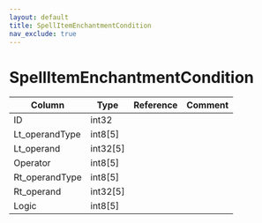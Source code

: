 ```yaml
---
layout: default
title: SpellItemEnchantmentCondition
nav_exclude: true
---
```

# SpellItemEnchantmentCondition

| Column | Type | Reference | Comment |
|--------|------|-----------|---------|
|ID|int32|||
|Lt_operandType|int8[5]|||
|Lt_operand|int32[5]|||
|Operator|int8[5]|||
|Rt_operandType|int8[5]|||
|Rt_operand|int32[5]|||
|Logic|int8[5]|||
